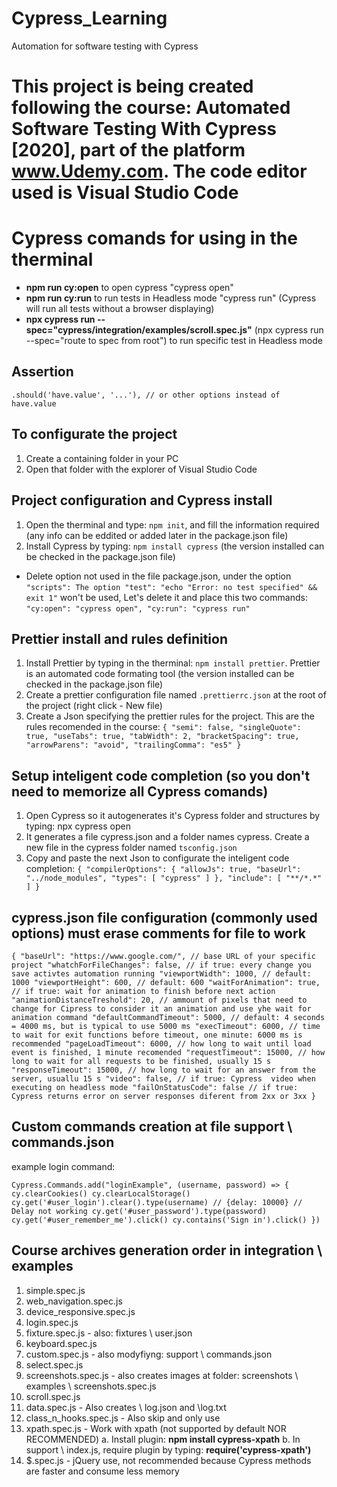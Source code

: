 # Cypress_Learning
Automation for software testing with Cypress


# This project is being created following the course: Automated Software Testing With Cypress [2020], part of the platform www.Udemy.com. The code editor used is Visual Studio Code

# Cypress comands for using in the therminal
- **npm run cy:open** to open cypress "cypress open"
- **npm run cy:run** to run tests in Headless mode "cypress run" (Cypress will run all tests without a browser displaying)
- **npx cypress run --spec="cypress/integration/examples/scroll.spec.js"** (npx cypress run --spec="route to spec from root") to run specific test in Headless mode

## Assertion
`.should('have.value', '...'), // or other options instead of have.value`

## To configurate the project 
1. Create a containing folder in your PC 
2. Open that folder with the explorer of Visual Studio Code

## Project configuration and Cypress install
1. Open the therminal and type: `npm init`, and fill the information required (any info can be eddited or added later in the package.json file) 
2. Install Cypress by typing: `npm install cypress` (the version installed can be checked in the package.json file)

- Delete option not used in the file package.json, under the option `"scripts": The option "test": "echo "Error: no test specified" && exit 1"` won't be used, Let's delete it and place this two commands:
`"cy:open": "cypress open",
"cy:run": "cypress run"`

## Prettier install and rules definition 
1. Install Prettier by typing in the therminal: `npm install prettier`. Prettier is an automated code formating tool (the version installed can be checked in the package.json file) 
2. Create a prettier configuration file named `.prettierrc.json` at the root of the project (right click - New file) 
3. Create a Json specifying the prettier rules for the project. This are the rules recomended in the course: 
`{
    "semi": false,
    "singleQuote": true,
    "useTabs": true,
    "tabWidth": 2,
    "bracketSpacing": true,
    "arrowParens": "avoid",
    "trailingComma": "es5"
}`

## Setup inteligent code completion (so you don't need to memorize all Cypress comands) 
1. Open Cypress so it autogenerates it's Cypress folder and structures by typing: npx cypress open 
2. It generates a file cypress.json and a folder names cypress. Create a new file in the cypress folder named `tsconfig.json`
3. Copy and paste the next Json to configurate the inteligent code completion: 
`{
    "compilerOptions": {
        "allowJs": true,
        "baseUrl": "../node_modules",
        "types": [
            "cypress"
        ]
    },
    "include": [
        "**/*.*"
    ]
}`

## cypress.json file configuration (commonly used options) must erase comments for file to work
`{
    "baseUrl": "https://www.google.com/", // base URL of your specific project
    "whatchForFileChanges": false, // if true: every change you save activtes automation running
    "viewportWidth": 1000, // default: 1000
    "viewportHeight": 600, // default: 600
    "waitForAnimation": true, // if true: wait for animation to finish before next action
    "animationDistanceTreshold": 20, // ammount of pixels that need to change for Cipress to consider it an animation and use yhe wait for animation command
    "defaultCommandTimeout": 5000, // default: 4 seconds = 4000 ms, but is typical to use 5000 ms
    "execTimeout": 6000, // time to wait for exit functions before timeout, one minute: 6000 ms is recommended
    "pageLoadTimeout": 6000, // how long to wait until load event is finished, 1 minute recomended
    "requestTimeout": 15000, // how long to wait for all requests to be finished, usually 15 s
    "responseTimeout": 15000, // how long to wait for an answer from the server, usuallu 15 s
    "video": false, // if true: Cypress  video when executing on headless mode
    "failOnStatusCode": false // if true: Cypress returns error on server responses diferent from 2xx or 3xx
}`

## Custom commands creation at file support \ commands.json
example login command:

`Cypress.Commands.add("loginExample", (username, password) => {
    cy.clearCookies()
    cy.clearLocalStorage()
    cy.get('#user_login').clear().type(username) // {delay: 10000} // Delay not working
    cy.get('#user_password').type(password)
    cy.get('#user_remember_me').click()
    cy.contains('Sign in').click()
})`

## Course archives generation order in integration \ examples
 1. simple.spec.js
 2. web_navigation.spec.js
 3. device_responsive.spec.js
 4. login.spec.js
 5. fixture.spec.js - also: fixtures \ user.json
 6. keyboard.spec.js
 7. custom.spec.js - also modyfiyng: support \ commands.json
 8. select.spec.js
 9. screenshots.spec.js - also creates images at folder: screenshots \ examples \ screenshots.spec.js
10. scroll.spec.js
11. data.spec.js - Also creates \ log.json and \log.txt
12. class_n_hooks.spec.js - Also skip and only use
13. xpath.spec.js - Work with xpath (not supported by default NOR RECOMMENDED)
    a. Install plugin: **npm install cypress-xpath**
    b. In support \ index.js, require plugin by typing: **require('cypress-xpath')**
14. $.spec.js - jQuery use, not recommended because Cypress methods are faster and consume less memory
